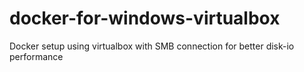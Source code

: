# docker-for-windows-virtualbox
Docker setup using virtualbox with SMB connection for better disk-io performance
